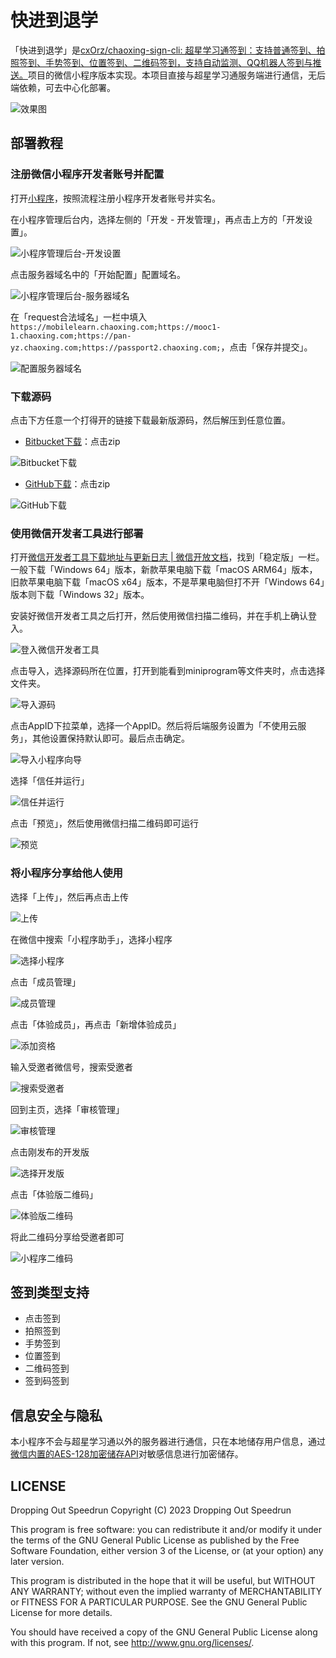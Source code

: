 # 快进到退学
「快进到退学」是[cxOrz/chaoxing-sign-cli: 超星学习通签到：支持普通签到、拍照签到、手势签到、位置签到、二维码签到，支持自动监测、QQ机器人签到与推送。](https://github.com/cxOrz/chaoxing-sign-cli)项目的微信小程序版本实现。本项目直接与超星学习通服务端进行通信，无后端依赖，可去中心化部署。

![效果图](/docs/images/效果图.png)

## 部署教程
### 注册微信小程序开发者账号并配置
打开[小程序](https://mp.weixin.qq.com/wxopen/waregister?action=step1)，按照流程注册小程序开发者账号并实名。

在小程序管理后台内，选择左侧的「开发 - 开发管理」，再点击上方的「开发设置」。

![小程序管理后台-开发设置](/docs/images/小程序管理后台-开发设置.png)

点击服务器域名中的「开始配置」配置域名。

![小程序管理后台-服务器域名](/docs/images/小程序管理后台-服务器域名.png)

在「request合法域名」一栏中填入`https://mobilelearn.chaoxing.com;https://mooc1-1.chaoxing.com;https://pan-yz.chaoxing.com;https://passport2.chaoxing.com;`，点击「保存并提交」。

![配置服务器域名](/docs/images/配置服务器域名.png)

### 下载源码
点击下方任意一个打得开的链接下载最新版源码，然后解压到任意位置。

- [Bitbucket下载](https://bitbucket.org/dropping-out-speedrun/dropping-out-speedrun/downloads/?tab=tags)：点击zip

![Bitbucket下载](/docs/images/Bitbucket下载.png)

- [GitHub下载](https://github.com/DroppingOutSpeedrun/Dropping-Out-Speedrun/tags)：点击zip

![GitHub下载](/docs/images/GitHub下载.png)

### 使用微信开发者工具进行部署
打开[微信开发者工具下载地址与更新日志 | 微信开放文档](https://developers.weixin.qq.com/miniprogram/dev/devtools/download.html)，找到「稳定版」一栏。一般下载「Windows 64」版本，新款苹果电脑下载「macOS ARM64」版本，旧款苹果电脑下载「macOS x64」版本，不是苹果电脑但打不开「Windows 64」版本则下载「Windows 32」版本。

安装好微信开发者工具之后打开，然后使用微信扫描二维码，并在手机上确认登入。

![登入微信开发者工具](/docs/images/登入微信开发者工具.jpg)

点击导入，选择源码所在位置，打开到能看到miniprogram等文件夹时，点击选择文件夹。

![导入源码](/docs/images/导入源码.png)

点击AppID下拉菜单，选择一个AppID。然后将后端服务设置为「不使用云服务」，其他设置保持默认即可。最后点击确定。

![导入小程序向导](/docs/images/导入小程序向导.png)

选择「信任并运行」

![信任并运行](/docs/images/信任并运行.png)

点击「预览」，然后使用微信扫描二维码即可运行

![预览](/docs/images/预览.jpg)

### 将小程序分享给他人使用
选择「上传」，然后再点击上传

![上传](/docs/images/上传.png)

在微信中搜索「小程序助手」，选择小程序

![选择小程序](/docs/images/选择小程序.jpg)

点击「成员管理」

![成员管理](/docs/images/成员管理.jpg)

点击「体验成员」，再点击「新增体验成员」

![添加资格](/docs/images/添加资格.jpg)

输入受邀者微信号，搜索受邀者

![搜索受邀者](/docs/images/搜索受邀者.jpg)

回到主页，选择「审核管理」

![审核管理](/docs/images/审核管理.jpg)

点击刚发布的开发版

![选择开发版](/docs/images/选择开发版.jpg)

点击「体验版二维码」

![体验版二维码](/docs/images/体验版二维码.jpg)

将此二维码分享给受邀者即可

![小程序二维码](/docs/images/小程序二维码.jpg)

## 签到类型支持
- 点击签到
- 拍照签到
- 手势签到
- 位置签到
- 二维码签到
- 签到码签到

## 信息安全与隐私
本小程序不会与超星学习通以外的服务器进行通信，只在本地储存用户信息，通过[微信内置的AES-128加密储存API](https://developers.weixin.qq.com/miniprogram/dev/api/storage/wx.setStorage.html#Object-object)对敏感信息进行加密储存。

## LICENSE
Dropping Out Speedrun
Copyright (C) 2023  Dropping Out Speedrun

This program is free software: you can redistribute it and/or modify
it under the terms of the GNU General Public License as published by
the Free Software Foundation, either version 3 of the License, or
(at your option) any later version.

This program is distributed in the hope that it will be useful,
but WITHOUT ANY WARRANTY; without even the implied warranty of
MERCHANTABILITY or FITNESS FOR A PARTICULAR PURPOSE.  See the
GNU General Public License for more details.

You should have received a copy of the GNU General Public License
along with this program.  If not, see <http://www.gnu.org/licenses/>.
